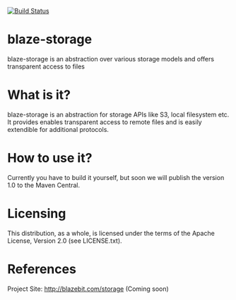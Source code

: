 [![Build Status](https://travis-ci.org/Blazebit/blaze-storage.svg?branch=master)](https://travis-ci.org/Blazebit/blaze-storage)

blaze-storage
==========
blaze-storage is an abstraction over various storage models and offers transparent access to files

What is it?
===========

blaze-storage is an abstraction for storage APIs like S3, local filesystem etc.
It provides enables transparent access to remote files and is easily extendible for additional protocols.

How to use it?
==============
Currently you have to build it yourself, but soon we will publish the version 1.0 to
the Maven Central.
 
Licensing
=========

This distribution, as a whole, is licensed under the terms of the Apache
License, Version 2.0 (see LICENSE.txt).

References
==========

Project Site:              http://blazebit.com/storage (Coming soon)
